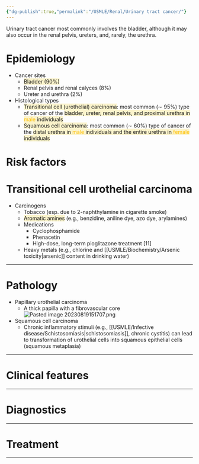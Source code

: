 ```yaml
---
{"dg-publish":true,"permalink":"/USMLE/Renal/Urinary tract cancer/"}
---
```


Urinary tract cancer most commonly involves the bladder, although it may also occur in the renal pelvis, ureters, and, rarely, the urethra.
# Epidemiology
- Cancer sites
	- <span style="background:rgba(240, 200, 0, 0.2)">Bladder (90%) </span>
	- Renal pelvis and renal calyces (8%)
	- Ureter  and urethra (2%)
 - Histological types
	- <span style="background:rgba(240, 200, 0, 0.2)">Transitional cell (urothelial) carcinoma</span>: most common (∼ 95%) type of cancer of the <span style="background:rgba(240, 200, 0, 0.2)">bladder, ureter, renal pelvis, and proximal urethra in <font color="#ffc000">male</font> individuals</span>
	- <span style="background:rgba(240, 200, 0, 0.2)">Squamous cell carcinoma</span>: most common (∼ 60%) type of cancer of the <span style="background:rgba(240, 200, 0, 0.2)">distal urethra in <font color="#ffc000">male</font> individuals and the entire urethra in <font color="#ffc000">female</font> individuals</span>
# Risk factors
# Transitional cell urothelial carcinoma
- Carcinogens
	- Tobacco (esp. due to 2-naphthylamine in cigarette smoke)
	- <span style="background:rgba(240, 200, 0, 0.2)">Aromatic amines</span> (e.g., benzidine, aniline dye, azo dye, arylamines)
	- Medications
		- Cyclophosphamide
		- Phenacetin 
		- High-dose, long-term pioglitazone treatment [11]
	- Heavy metals (e.g., chlorine and [[USMLE/Biochemistry/Arsenic toxicity\|arsenic]] content in drinking water)

---
# Pathology
- Papillary urothelial carcinoma
	- A thick papilla with a fibrovascular core![Pasted image 20230819151707.png](/img/user/appendix/Pasted%20image%2020230819151707.png)
- Squamous cell carcinoma
	- Chronic inflammatory stimuli (e.g., [[USMLE/Infective disease/Schistosomiasis\|schistosomiasis]], chronic cystitis) can lead to transformation of urothelial cells into squamous epithelial cells (squamous metaplasia)

---
# Clinical features


---
# Diagnostics


---
# Treatment


---
